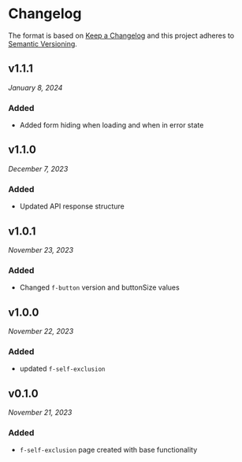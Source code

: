 # Changelog

The format is based on [Keep a Changelog](http://keepachangelog.com/en/1.0.0/)
and this project adheres to [Semantic Versioning](http://semver.org/spec/v2.0.0.html).

v1.1.1
------------------------------
*January 8, 2024*

### Added
- Added form hiding when loading and when in error state

v1.1.0
------------------------------
*December 7, 2023*

### Added
- Updated API response structure

v1.0.1
------------------------------
*November 23, 2023*

### Added
- Changed `f-button` version and buttonSize values

v1.0.0
------------------------------
*November 22, 2023*

### Added
- updated `f-self-exclusion`

v0.1.0
------------------------------
*November 21, 2023*

### Added
- `f-self-exclusion` page created with base functionality
